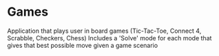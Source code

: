# Games
Application that plays user in board games (Tic-Tac-Toe, Connect 4, Scrabble, Checkers, Chess)
Includes a 'Solve' mode for each mode that gives that best possible move given a game scenario
